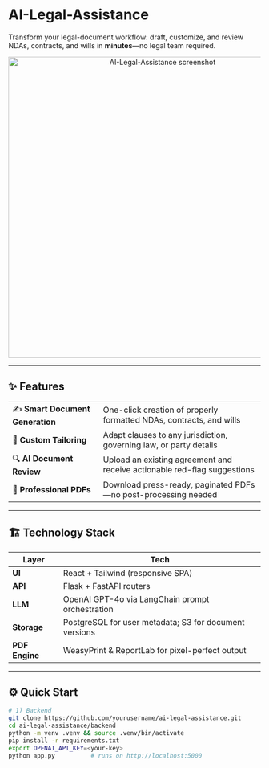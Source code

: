 # AI-Legal-Assistance

Transform your legal-document workflow: draft, customize, and review NDAs, contracts, and wills in **minutes**—no legal team required.

<p align="center">
  <img src="docs/screenshot.png" width="600" alt="AI-Legal-Assistance screenshot">
</p>

---

## ✨  Features
|  |  |
|---|---|
| ✍️ **Smart Document Generation** | One-click creation of properly formatted NDAs, contracts, and wills |
| 🔧 **Custom Tailoring** | Adapt clauses to any jurisdiction, governing law, or party details |
| 🔍 **AI Document Review** | Upload an existing agreement and receive actionable red-flag suggestions |
| 📑 **Professional PDFs** | Download press-ready, paginated PDFs—no post-processing needed |

---

## 🏗  Technology Stack
| Layer | Tech |
|-------|------|
| **UI** | React + Tailwind (responsive SPA) |
| **API** | Flask + FastAPI routers |
| **LLM** | OpenAI GPT-4o via LangChain prompt orchestration |
| **Storage** | PostgreSQL for user metadata; S3 for document versions |
| **PDF Engine** | WeasyPrint & ReportLab for pixel-perfect output |

---

## ⚙️  Quick Start

```bash
# 1) Backend
git clone https://github.com/yourusername/ai-legal-assistance.git
cd ai-legal-assistance/backend
python -m venv .venv && source .venv/bin/activate
pip install -r requirements.txt
export OPENAI_API_KEY=<your-key>
python app.py          # runs on http://localhost:5000
